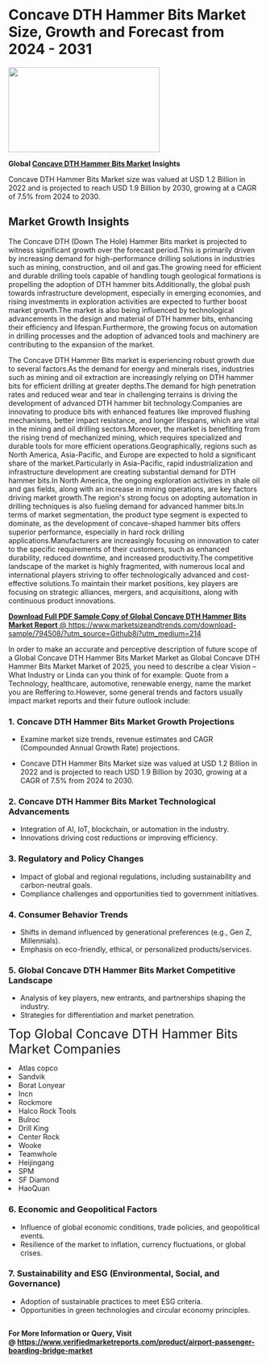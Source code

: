<H1>Concave DTH Hammer Bits Market Size, Growth and Forecast from 2024 - 2031</H1><img class="aligncenter size-medium wp-image-584254" src="https://thirdeyenews.in/wp-content/uploads/2024/09/Global-Market-Research-300x168.jpeg" alt="" width="300" height="168" /><p><strong>Global&nbsp;<a href="https://www.marketsizeandtrends.com/download-sample/794508/?utm_source=Github8j?utm_medium=214">Concave DTH Hammer Bits Market</a> Insights</strong></p><p>Concave DTH Hammer Bits Market size was valued at USD 1.2 Billion in 2022 and is projected to reach USD 1.9 Billion by 2030, growing at a CAGR of 7.5% from 2024 to 2030.</p><p><h2>Market Growth Insights</h2> <p>The Concave DTH (Down The Hole) Hammer Bits market is projected to witness significant growth over the forecast period.This is primarily driven by increasing demand for high-performance drilling solutions in industries such as mining, construction, and oil and gas.The growing need for efficient and durable drilling tools capable of handling tough geological formations is propelling the adoption of DTH hammer bits.Additionally, the global push towards infrastructure development, especially in emerging economies, and rising investments in exploration activities are expected to further boost market growth.The market is also being influenced by technological advancements in the design and material of DTH hammer bits, enhancing their efficiency and lifespan.Furthermore, the growing focus on automation in drilling processes and the adoption of advanced tools and machinery are contributing to the expansion of the market.</p> <p><a href="#"></a></p> <p>The Concave DTH Hammer Bits market is experiencing robust growth due to several factors.As the demand for energy and minerals rises, industries such as mining and oil extraction are increasingly relying on DTH hammer bits for efficient drilling at greater depths.The demand for high penetration rates and reduced wear and tear in challenging terrains is driving the development of advanced DTH hammer bit technology.Companies are innovating to produce bits with enhanced features like improved flushing mechanisms, better impact resistance, and longer lifespans, which are vital in the mining and oil drilling sectors.Moreover, the market is benefiting from the rising trend of mechanized mining, which requires specialized and durable tools for more efficient operations.Geographically, regions such as North America, Asia-Pacific, and Europe are expected to hold a significant share of the market.Particularly in Asia-Pacific, rapid industrialization and infrastructure development are creating substantial demand for DTH hammer bits.In North America, the ongoing exploration activities in shale oil and gas fields, along with an increase in mining operations, are key factors driving market growth.The region's strong focus on adopting automation in drilling techniques is also fueling demand for advanced hammer bits.In terms of market segmentation, the product type segment is expected to dominate, as the development of concave-shaped hammer bits offers superior performance, especially in hard rock drilling applications.Manufacturers are increasingly focusing on innovation to cater to the specific requirements of their customers, such as enhanced durability, reduced downtime, and increased productivity.The competitive landscape of the market is highly fragmented, with numerous local and international players striving to offer technologically advanced and cost-effective solutions.To maintain their market positions, key players are focusing on strategic alliances, mergers, and acquisitions, along with continuous product innovations.<p><a href="#"></p><p><span class=""><strong>Download Full PDF Sample Copy of Global Concave DTH Hammer Bits Market Report</strong> @ <a href="https://www.marketsizeandtrends.com/download-sample/794508/?utm_source=Github8j?utm_medium=214" target="_blank">https://www.marketsizeandtrends.com/download-sample/794508/?utm_source=Github8j?utm_medium=214</a></span></p><p>In order to make an accurate and perceptive description of future scope of a Global&nbsp;Concave DTH Hammer Bits Market Market as Global&nbsp;Concave DTH Hammer Bits Market Market of 2025, you need to describe a clear Vision &ndash; What Industry or Linda can you think of for example: Quote from a Technology, healthcare, automotive, renewable energy, name the market you are Reffering to.However, some general trends and factors usually impact market reports and their future outlook include:</p><h3>1.&nbsp;<strong>Concave DTH Hammer Bits Market Growth Projections</strong></h3><ul><li>Examine market size trends, revenue estimates and CAGR (Compounded Annual Growth Rate) projections.</li><li><p>Concave DTH Hammer Bits Market size was valued at USD 1.2 Billion in 2022 and is projected to reach USD 1.9 Billion by 2030, growing at a CAGR of 7.5% from 2024 to 2030.</p></li></ul><h3>2.&nbsp;<strong>Concave DTH Hammer Bits Market Technological Advancements</strong></h3><ul><li>Integration of AI, IoT, blockchain, or automation in the industry.</li><li>Innovations driving cost reductions or improving efficiency.</li></ul><h3>3.&nbsp;<strong>Regulatory and Policy Changes</strong></h3><ul><li>Impact of global and regional regulations, including sustainability and carbon-neutral goals.</li><li>Compliance challenges and opportunities tied to government initiatives.</li></ul><h3>4.&nbsp;<strong>Consumer Behavior Trends</strong></h3><ul><li>Shifts in demand influenced by generational preferences (e.g., Gen Z, Millennials).</li><li>Emphasis on eco-friendly, ethical, or personalized products/services.</li></ul><h3>5.&nbsp;<strong>Global Concave DTH Hammer Bits Market Competitive Landscape</strong></h3><ul><li>Analysis of key players, new entrants, and partnerships shaping the industry.</li><li>Strategies for differentiation and market penetration.</li></ul><p data-pm-slice="1 1 []"><span style="color: inherit; font-family: inherit; font-size: 25px;">Top Global Concave DTH Hammer Bits Market Companies</span></p><div class="" data-test-id=""><p><li>Atlas copco</li><li> Sandvik</li><li> Borat Lonyear</li><li> Incn</li><li> Rockmore</li><li> Halco Rock Tools</li><li> Bulroc</li><li> Drill King</li><li> Center Rock</li><li> Wooke</li><li> Teamwhole</li><li> Heijingang</li><li> SPM</li><li> SF Diamond</li><li> HaoQuan</li></p></div><h3>6.&nbsp;<strong>Economic and Geopolitical Factors</strong></h3><ul><li>Influence of global economic conditions, trade policies, and geopolitical events.</li><li>Resilience of the market to inflation, currency fluctuations, or global crises.</li></ul><h3>7.&nbsp;<strong>Sustainability and ESG (Environmental, Social, and Governance)</strong></h3><ul><li>Adoption of sustainable practices to meet ESG criteria.</li><li>Opportunities in green technologies and circular economy principles.</li></ul><h2><strong style="font-size: 14px;">For More Information or Query, Visit @&nbsp;</strong><a style="background-color: #ffffff; font-size: 14px;" href="https://www.marketsizeandtrends.com/report/concave-dth-hammer-bits-market/" target="_blank">https://www.verifiedmarketreports.com/product/airport-passenger-boarding-bridge-market</a></h2>